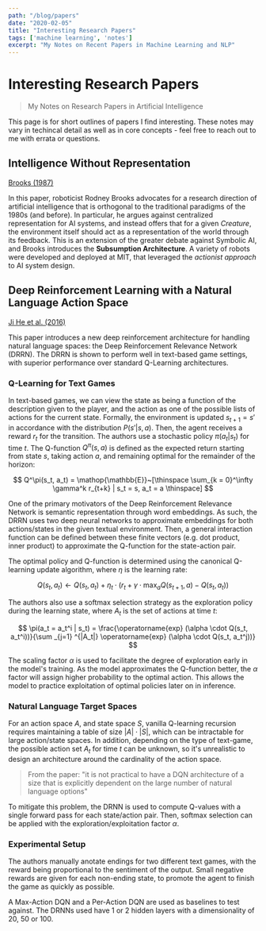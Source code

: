 ```yaml
---
path: "/blog/papers"
date: "2020-02-05"
title: "Interesting Research Papers"
tags: ['machine learning', 'notes']
excerpt: "My Notes on Recent Papers in Machine Learning and NLP"
---
```


# Interesting Research Papers
> My Notes on Research Papers in Artificial Intelligence

This page is for short outlines of papers I find interesting. These notes may vary in techincal detail as well as in core concepts - feel free to reach out to me with errata or questions.

## Intelligence Without Representation
[Brooks (1987)](https://people.csail.mit.edu/brooks/papers/representation.pdf)

In this paper, roboticist Rodney Brooks advocates for a research direction of artificial intelligence that is orthogonal to the traditional paradigms of the 1980s (and before). In particular, he argues against centralized representation for AI systems, and instead offers that for a given *Creature*, the environment itself should act as a representation of the world through its feedback. This is an extension of the greater debate against Symbolic AI, and Brooks introduces the **Subsumption Architecture**. A variety of robots were developed and deployed at MIT, that leveraged the *actionist approach* to AI system design.

## Deep Reinforcement Learning with a Natural Language Action Space
[Ji He et al. (2016)](https://arxiv.org/abs/1511.04636)

This paper introduces a new deep reinforcement architecture for handling natural language spaces: the Deep Reinforcement Relevance Network (DRRN). The DRRN is shown to perform well in text-based game settings, with superior performance over standard Q-Learning architectures. 

### Q-Learning for Text Games
In text-based games, we can view the state as being a function of the description given to the player, and the action as one of the possible lists of actions for the current state. Formally, the environment is updated $s_{t + 1} = s'$ in accordance with the distribution $P(s' | s, a)$. Then, the agent receives a reward $r_t$ for the transition. The authors use a stochastic policy $\pi(a_t | s_t)$ for time $t$. The Q-function $Q^\pi (s, a)$ is defined as the expected return starting from state $s$, taking action $a$, and remaining optimal for the remainder of the horizon:

$$
Q^\pi(s_t, a_t) = \mathop{\mathbb{E}}~[\thinspace \sum_{k = 0}^\infty \gamma^k r_{t+k} | s_t = s, a_t = a \thinspace]
$$

One of the primary motivators of the Deep Reinforcement Relevance Network is semantic representation through word embeddings. As such, the DRRN uses two deep neural networks to approximate embeddings for both actions/states in the given textual environment. Then, a general interaction function can be defined between these finite vectors (e.g. dot product, inner product) to approximate the Q-function for the state-action pair. 

The optimal policy and Q-function is determined using the canonical Q-learning update algorithm, where $\eta$ is the learning rate:

$$
Q(s_t, a_t) \leftarrow Q(s_t, a_t) + \eta_t \cdot (r_t + \gamma \cdot \operatorname{max}_a Q(s_{t+1}, a) - Q(s_t, a_t))
$$

The authors also use a softmax selection strategy as the exploration policy during the learning state, where $A_t$ is the set of actions at time $t$:

$$
\pi(a_t = a_t^i | s_t) = \frac{\operatorname{exp} (\alpha \cdot Q(s_t, a_t^i))}{\sum _{j=1} ^{|A_t|} \operatorname{exp} (\alpha \cdot Q(s_t, a_t^j))}
$$

The scaling factor $\alpha$ is used to facilitate the degree of exploration early in the model's training. As the model approximates the Q-function better, the $\alpha$ factor will assign higher probability to the optimal action. This allows the model to practice exploitation of optimal policies later on in inference.

### Natural Language Target Spaces

For an action space $A$, and state space $S$, vanilla Q-learning recursion requires maintaining a table of size $|A| \cdot |S|$, which can be intractable for large action/state spaces. In addition, depending on the type of text-game, the possible action set $A_t$ for time $t$ can be unknown, so it's unrealistic to design an architecture around the cardinality of the action space.

> From the paper: "it is not practical to have a DQN architecture of a size that is explicitly dependent on the large number of natural language options"

To mitigate this problem, the DRNN is used to compute Q-values with a single forward pass for each state/action pair. Then, softmax selection can be applied with the exploration/exploitation factor $\alpha$.

### Experimental Setup 

The authors manually anotate endings for two different text games, with the reward being proportional to the sentiment of the output. Small negative rewards are given for each non-ending state, to promote the agent to finish the game as quickly as possible.

A Max-Action DQN and a Per-Action DQN are used as baselines to test against. The DRNNs used have 1 or 2 hidden layers with a dimensionality of 20, 50 or 100.